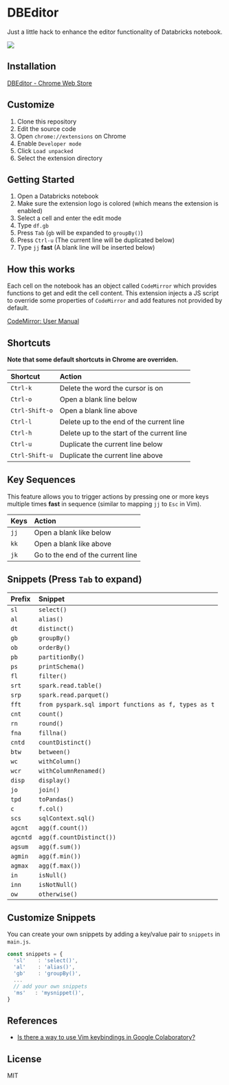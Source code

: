 # DBEditor

Just a little hack to enhance the editor functionality of Databricks notebook.

<kbd>
  <img src="https://user-images.githubusercontent.com/17039389/53938304-21371780-40f3-11e9-949e-00c38dddf488.gif">
</kbd>

## Installation

[DBEditor - Chrome Web Store](https://chrome.google.com/webstore/detail/dbeditor/nlnifkmijjmmoaindmhbcdfinkcmfafj)

## Customize

1. Clone this repository
1. Edit the source code
1. Open `chrome://extensions` on Chrome
1. Enable `Developer mode`
1. Click `Load unpacked`
1. Select the extension directory

## Getting Started

1. Open a Databricks notebook
1. Make sure the extension logo is colored (which means the extension is enabled)
1. Select a cell and enter the edit mode
1. Type `df.gb`
1. Press `Tab` (`gb` will be expanded to `groupBy()`)
1. Press `Ctrl-u` (The current line will be duplicated below)
1. Type `jj` **fast** (A blank line will be inserted below)

## How this works

Each cell on the notebook has an object called `CodeMirror` which provides functions to get and edit the cell content. This extension injects a JS script to override some properties of `CodeMirror` and add features not provided by default.

[CodeMirror: User Manual](https://codemirror.net/doc/manual.html)

## Shortcuts

**Note that some default shortcuts in Chrome are overriden.**

| Shortcut       | Action                                     |
| :------------- | :----------------------------------------- |
| `Ctrl-k`       | Delete the word the cursor is on           |
| `Ctrl-o`       | Open a blank line below                    |
| `Ctrl-Shift-o` | Open a blank line above                    |
| `Ctrl-l`       | Delete up to the end of the current line   |
| `Ctrl-h`       | Delete up to the start of the current line |
| `Ctrl-u`       | Duplicate the current line below           |
| `Ctrl-Shift-u` | Duplicate the current line above           |

## Key Sequences

This feature allows you to trigger actions by pressing one or more keys multiple times **fast** in sequence (similar to mapping `jj` to `Esc` in Vim).

| Keys | Action                            |
| :--- | :-------------------------------- |
| `jj` | Open a blank like below           |
| `kk` | Open a blank like above           |
| `jk` | Go to the end of the current line |

## Snippets (Press `Tab` to expand)

| Prefix   | Snippet                                              |
| :------- | :--------------------------------------------------- |
| `sl`     | `select()`                                           |
| `al`     | `alias()`                                            |
| `dt`     | `distinct()`                                         |
| `gb`     | `groupBy()`                                          |
| `ob`     | `orderBy()`                                          |
| `pb`     | `partitionBy()`                                      |
| `ps`     | `printSchema()`                                      |
| `fl`     | `filter()`                                           |
| `srt`    | `spark.read.table()`                                 |
| `srp`    | `spark.read.parquet()`                               |
| `fft`    | `from pyspark.sql import functions as f, types as t` |
| `cnt`    | `count()`                                            |
| `rn`     | `round()`                                            |
| `fna`    | `fillna()`                                           |
| `cntd`   | `countDistinct()`                                    |
| `btw`    | `between()`                                          |
| `wc`     | `withColumn()`                                       |
| `wcr`    | `withColumnRenamed()`                                |
| `disp`   | `display()`                                          |
| `jo`     | `join()`                                             |
| `tpd`    | `toPandas()`                                         |
| `c`      | `f.col()`                                            |
| `scs`    | `sqlContext.sql()`                                   |
| `agcnt`  | `agg(f.count())`                                     |
| `agcntd` | `agg(f.countDistinct())`                             |
| `agsum`  | `agg(f.sum())`                                       |
| `agmin`  | `agg(f.min())`                                       |
| `agmax`  | `agg(f.max())`                                       |
| `in`     | `isNull()`                                           |
| `inn`    | `isNotNull()`                                        |
| `ow`     | `otherwise()`                                        |

## Customize Snippets

You can create your own snippets by adding a key/value pair to `snippets` in `main.js`.

```js
const snippets = {
  'sl'    : 'select()',
  'al'    : 'alias()',
  'gb'    : 'groupBy()',
  ...
  // add your own snippets
  'ms'   : 'mysnippet()',
}
```

## References

- [Is there a way to use Vim keybindings in Google Colaboratory?](https://stackoverflow.com/questions/48674326/is-there-a-way-to-use-vim-keybindings-in-google-colaboratory)

## License

MIT
